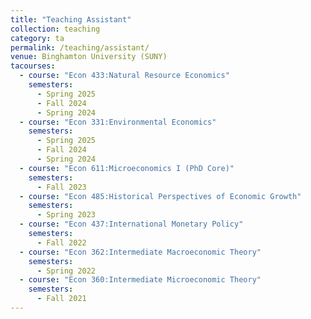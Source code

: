 ```yaml
---
title: "Teaching Assistant"
collection: teaching
category: ta
permalink: /teaching/assistant/
venue: Binghamton University (SUNY)
tacourses:
  - course: "Econ 433:Natural Resource Economics"
    semesters:
      - Spring 2025
      - Fall 2024
      - Spring 2024
  - course: "Econ 331:Environmental Economics"
    semesters:
      - Spring 2025
      - Fall 2024
      - Spring 2024
  - course: "Econ 611:Microeconomics I (PhD Core)"
    semesters:
      - Fall 2023
  - course: "Econ 485:Historical Perspectives of Economic Growth"
    semesters:
      - Spring 2023
  - course: "Econ 437:International Monetary Policy"
    semesters:
      - Fall 2022
  - course: "Econ 362:Intermediate Macroeconomic Theory"
    semesters:
      - Spring 2022
  - course: "Econ 360:Intermediate Microeconomic Theory"
    semesters:
      - Fall 2021
---
```




